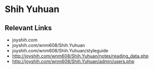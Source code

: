 # Shih Yuhuan

## Relevant Links
- joyshih.com
- joyshih.com/wnm608/Shih.Yuhuan
- joyshih.com/wnm608/Shih.Yuhuan/styleguide
- http://joyshih.com/wnm608/Shih.Yuhuan/notes/reading_data.php
- http://joyshih.com/wnm608/Shih.Yuhuan/admin/users.php